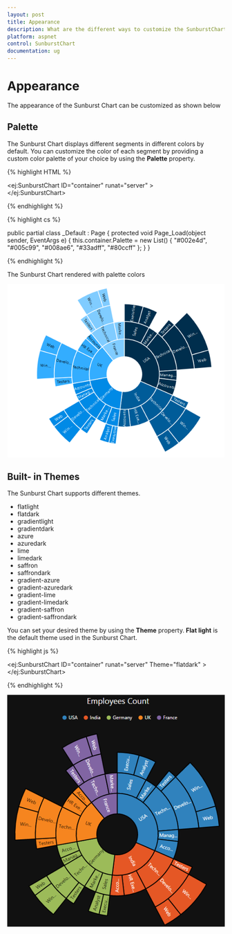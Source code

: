 ```yaml
---
layout: post
title: Appearance
description: What are the different ways to customize the SunburstChart 
platform: aspnet
control: SunburstChart
documentation: ug
---
```


# Appearance
The appearance of the Sunburst Chart can be customized as shown below 

## Palette
The Sunburst Chart displays different segments in different colors by default. You can customize the color of each segment by providing a custom color palette of your choice by using the **Palette** property.

{% highlight HTML %}

<ej:SunburstChart  ID="container" runat="server"  >                           
</ej:SunburstChart> 

{% endhighlight %}

{% highlight cs %}

public partial class _Default : Page
    {
        protected void Page_Load(object sender, EventArgs e)
        {
            this.container.Palette = new List<string>() { "#002e4d", "#005c99", "#008ae6", "#33adff", "#80ccff" };
        }
    }

{% endhighlight %}

The Sunburst Chart rendered with palette colors

![](Appearance_images/Appearance_img1.png)

 
## Built- in Themes
The Sunburst Chart supports different themes. 
*	flatlight
*	flatdark
*	gradientlight
*	gradientdark
*	azure
*	azuredark
*	lime
*	limedark
*	saffron
*	saffrondark
*	gradient-azure
*	gradient-azuredark
*	gradient-lime
*	gradient-limedark
*	gradient-saffron
*	gradient-saffrondark

You can set your desired theme by using the **Theme** property. **Flat light** is the default theme used in the Sunburst Chart.

{% highlight js %}


<ej:SunburstChart  ID="container" runat="server" Theme="flatdark" >                           
</ej:SunburstChart> 

{% endhighlight %}

![](Appearance_images/Appearance_img2.png)


